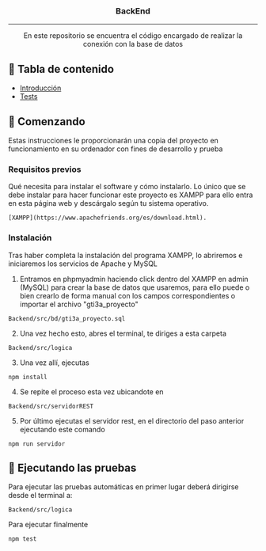 <h3 align = "center"> BackEnd </h3>

---
<p align = "center"> En este repositorio se encuentra el código encargado de realizar la conexión con la base de datos
    <br>
</p>

## 📝 Tabla de contenido

- [Introducción](#Getting_started)
- [Tests](#tests)

## 🏁 Comenzando <a name = "getting_started"> </a>

Estas instrucciones le proporcionarán una copia del proyecto en funcionamiento en su ordenador con fines de desarrollo y prueba

### Requisitos previos

Qué necesita para instalar el software y cómo instalarlo.
Lo único que se debe instalar para hacer funcionar este proyecto es XAMPP para ello entra en esta página web y descárgalo según tu sistema operativo.

```
[XAMPP](https://www.apachefriends.org/es/download.html).
```

### Instalación

Tras haber completa la instalación del programa XAMPP, lo abriremos e iniciaremos los servicios de Apache y MySQL

1. Entramos en phpmyadmin haciendo click dentro del XAMPP en admin (MySQL) para crear la base de datos que usaremos, para ello puede o bien crearlo de forma manual con los campos correspondientes o importar el archivo "gti3a_proyecto" 

```
Backend/src/bd/gti3a_proyecto.sql
```

2. Una vez hecho esto, abres el terminal, te diriges a esta carpeta

```
Backend/src/logica
```

3. Una vez allí, ejecutas

```
npm install
```

4. Se repite el proceso esta vez ubicandote en

```
Backend/src/servidorREST
```

5. Por último ejecutas el servidor rest, en el directorio del paso anterior ejecutando este comando 

```
npm run servidor
```

## 🔧 Ejecutando las pruebas <a name = "tests"> </a>

Para ejecutar las pruebas automáticas en primer lugar deberá dirigirse desde el terminal a:

```
Backend/src/logica
```

Para ejecutar finalmente

```
npm test
```